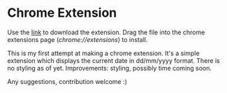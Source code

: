 Chrome Extension
================

Use the [link](https://www.dropbox.com/s/je7al576kkmqb1t/getDate.crx?raw=1) to download the extension. Drag the file into the chrome extensions page (_chrome://extensions_) to install.

This is my first attempt at making a chrome extension. It's a simple extension which displays the current date in dd/mm/yyyy format. There is no styling as of yet. Improvements: styling, possibly time coming soon.

Any suggestions, contribution welcome :)
